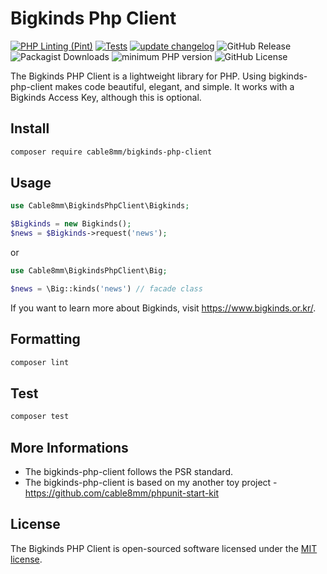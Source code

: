 # Bigkinds Php Client

[![PHP Linting (Pint)](https://github.com/cable8mm/bigkinds-php-client/actions/workflows/coding-style-php.yml/badge.svg)](https://github.com/cable8mm/bigkinds-php-client/actions/workflows/coding-style-php.yml)
[![Tests](https://github.com/cable8mm/bigkinds-php-client/actions/workflows/tests.yml/badge.svg)](https://github.com/cable8mm/bigkinds-php-client/actions/workflows/tests.yml)
[![update changelog](https://github.com/cable8mm/bigkinds-php-client/actions/workflows/update-changelog.yml/badge.svg)](https://github.com/cable8mm/bigkinds-php-client/actions/workflows/update-changelog.yml)
![GitHub Release](https://img.shields.io/github/v/release/cable8mm/bigkinds-php-client?logo=packagist&color=F28D1A)
![Packagist Downloads](https://img.shields.io/packagist/dt/cable8mm/bigkinds-php-client?logo=packagist&color=F28D1A)
![minimum PHP version](https://img.shields.io/badge/php-%3E%3D_8.0-8892BF.svg?logo=php)
![GitHub License](https://img.shields.io/github/license/cable8mm/bigkinds-php-client)

The Bigkinds PHP Client is a lightweight library for PHP. Using bigkinds-php-client makes code beautiful, elegant, and simple. It works with a Bigkinds Access Key, although this is optional.

## Install

```sh
composer require cable8mm/bigkinds-php-client
```

## Usage

```php
use Cable8mm\BigkindsPhpClient\Bigkinds;

$Bigkinds = new Bigkinds();
$news = $Bigkinds->request('news');
```

or

```php
use Cable8mm\BigkindsPhpClient\Big;

$news = \Big::kinds('news') // facade class
```

If you want to learn more about Bigkinds, visit https://www.bigkinds.or.kr/.

## Formatting

```sh
composer lint
```

## Test

```sh
composer test
```

## More Informations

- The bigkinds-php-client follows the PSR standard.
- The bigkinds-php-client is based on my another toy project - https://github.com/cable8mm/phpunit-start-kit

## License

The Bigkinds PHP Client is open-sourced software licensed under the [MIT license](https://opensource.org/licenses/MIT).
